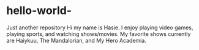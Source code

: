 # hello-world-
Just another repository
Hi my name is Hasie. I enjoy playing video games, playing sports, and watching shows/movies. My favorite shows currently are Haiykuu, The Mandalorian, and My Hero Academia. 
